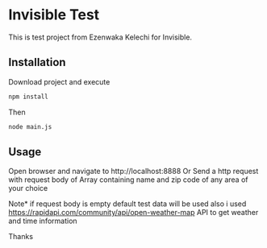 # Invisible Test

This is test project from Ezenwaka Kelechi for Invisible.

## Installation

Download project and execute

```bash
npm install
```
Then

```bash
node main.js
```

## Usage

Open browser and navigate to http://localhost:8888
Or
Send a http request with request body of Array containing name and zip code of any area of your choice

Note* if request body is empty default test data will be used
also i used https://rapidapi.com/community/api/open-weather-map API to get weather and time information

Thanks